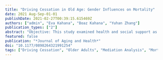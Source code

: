 ```yaml
---
title: "Driving Cessation in Old Age: Gender Influences on Mortality"
date: 2021 Aug-Sep-01-01
publishDate: 2021-02-27T00:39:15.615469Z
authors: ["admin", "Eva Kahana", "Boaz Kahana", "Yuhan Zhang"]
publication_types: ["2"]
abstract: "Objective: This study examined health and social support as mediators of the association between driving cessation and 10-year mortality among older men and older women. Method: Data were drawn from a prospective panel survey of 1000 community-dwelling older adults with follow-ups over a 10-year period. Extended Cox proportional hazard regression models were used to estimate the relative risk of driving cessation on mortality. Results: Mortality risk was 1.36 (CI = [1.06, 1.73]) times higher for nondrivers than drivers. This relationship was significantly mediated by health status in the overall sample. Physical health and cognitive health fully mediated the association between driving cessation and mortality among older men, whereas the mediation effects were partial among older women. Discussion: Gender differences in driving patterns may account for the differential mediation effects in the association between driving cessation and mortality."
featured: false
publication: "*Journal of Aging and Health*"
doi: "10.1177/0898264321991254"
tags: ["Driving Cessation", "Older Adults", "Mediation Analysis", "Mortality", "Gender"]
---
```


